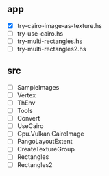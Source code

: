app
---

* [x] try-cairo-image-as-texture.hs
* [ ] try-use-cairo.hs
* [ ] try-multi-rectangles.hs
* [ ] try-multi-rectangles2.hs

src
---

* [ ] SampleImages
* [ ] Vertex
* [ ] ThEnv
* [ ] Tools
* [ ] Convert
* [ ] UseCairo
* [ ] Gpu.Vulkan.CairoImage
* [ ] PangoLayoutExtent
* [ ] CreateTextureGroup
* [ ] Rectangles
* [ ] Rectangles2
